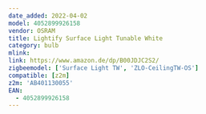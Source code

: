 ```yaml
---
date_added: 2022-04-02
model: 4052899926158
vendor: OSRAM
title: Lightify Surface Light Tunable White
category: bulb
mlink: 
link: https://www.amazon.de/dp/B00JDJC2S2/
zigbeemodel: ['Surface Light TW', 'ZLO-CeilingTW-OS']
compatible: [z2m]
z2m: 'AB401130055'
EAN:
  - 4052899926158
---
```

